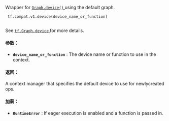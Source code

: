 Wrapper for [ `Graph.device()` ](/api_docs/python/tf/Graph#device) using the default graph.

```
 tf.compat.v1.device(device_name_or_function)
 
```

See [ `tf.Graph.device` ](https://tensorflow.google.cn/api_docs/python/tf/Graph#device) for more details.

#### 参数：
- **`device_name_or_function`** : The device name or function to use in the context.


#### 返回：
A context manager that specifies the default device to use for newlycreated ops.

#### 加薪：
- **`RuntimeError`** : If eager execution is enabled and a function is passed in.
